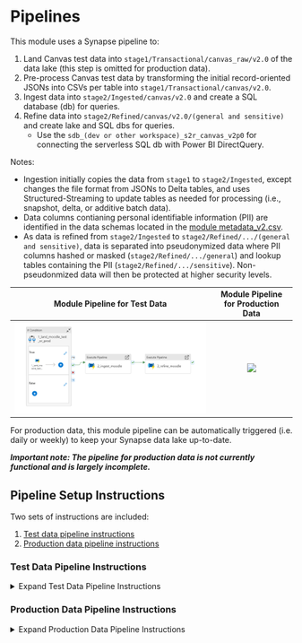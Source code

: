 # Pipelines

This module uses a Synapse pipeline to:
1. Land Canvas test data into ```stage1/Transactional/canvas_raw/v2.0``` of the data lake (this step is omitted for production data).
2. Pre-process Canvas test data by transforming the initial record-oriented JSONs into CSVs per table into ```stage1/Transactional/canvas/v2.0```.
3. Ingest data into ```stage2/Ingested/canvas/v2.0``` and create a SQL database (db) for queries.
4. Refine data into ```stage2/Refined/canvas/v2.0/(general and sensitive)``` and create lake and SQL dbs for queries.
      * Use the ```sdb_(dev or other workspace)_s2r_canvas_v2p0``` for connecting the serverless SQL db with Power BI DirectQuery.
    
Notes:
- Ingestion initially copies the data from ```stage1``` to ```stage2/Ingested```, except changes the file format from JSONs to Delta tables, and uses Structured-Streaming to update tables as needed for processing (i.e., snapshot, delta, or additive batch data).
- Data columns contianing personal identifiable information (PII) are identified in the data schemas located in the [module metadata_v2.csv](https://github.com/microsoft/OpenEduAnalytics/blob/main/modules/module_catalog/Canvas/test_data/metadata_v2.csv).
- As data is refined from ```stage2/Ingested``` to ```stage2/Refined/.../(general and sensitive)```, data is separated into pseudonymized data where PII columns hashed or masked (```stage2/Refined/.../general```) and lookup tables containing the PII (```stage2/Refined/.../sensitive```). Non-pseudonmized data will then be protected at higher security levels.

Module Pipeline for Test Data  | Module Pipeline for Production Data
:-------------------------:|:-------------------------:
![](https://github.com/cstohlmann/oea-moodle-module/blob/main/docs/images/moodle_v0.1_test_data_pipeline_overview.png) |  ![](https://github.com/microsoft/OpenEduAnalytics/blob/main/modules/module_catalog/Microsoft_Graph/docs/images/v0.1/coming_soon_visual.png)  

For production data, this module pipeline can be automatically triggered (i.e. daily or weekly) to keep your Synapse data lake up-to-date.

<strong><em>Important note: The pipeline for production data is not currently functional and is largely incomplete.</strong></em>

## Pipeline Setup Instructions

Two sets of instructions are included:
1. [Test data pipeline instructions](https://github.com/microsoft/OpenEduAnalytics/tree/main/modules/module_catalog/Canvas/pipeline#test-data-pipeline-instructions)
2. [Production data pipeline instructions](https://github.com/microsoft/OpenEduAnalytics/tree/main/modules/module_catalog/Canvas/pipeline#production-data-pipeline-instructions)

### Test Data Pipeline Instructions

<details><summary>Expand Test Data Pipeline Instructions</summary>
<p>

1. Complete the first steps of the [module setup instructions](https://github.com/microsoft/OpenEduAnalytics/tree/main/modules/module_catalog/Canvas#module-setup-instructions)
2. Install the module to your workspace as outlined in the instructions.
3. Once successfully installed, choose which workspace to work in.
    * <em>Note</em>: This module currently only uses test data formatted as a higher education institution (hed).
![](https://github.com/cstohlmann/oea-moodle-module/blob/main/docs/images/moodle_v0.1_instructions_p1.png)

4. Explore the pipeline as desired for any additional changes to landing, ingesting, and refining the test data.
   * <strong><em>NOTE:</strong></em> You may have to attach notebook(s) to Spark pools, if not automatically connected following module installation. This is done by opening the notebooks used in the pipeline, and checking that the top header where Azure Synapse notebooks are attached in the "Attach to" field. Otherwise, there will be a notification "Please select a Spark pool to attach before running cell!" Manually attach this notebook to a Spark pool.
![](https://github.com/cstohlmann/oea-moodle-module/blob/main/docs/images/moodle_v0.1_instructions_p2.png)

5. Commit/Publish any changes and trigger the pipeline manually.

6. Once the pipeline has been successfully executed, verify that:

- Data has landed in stage1.
![](https://github.com/cstohlmann/oea-moodle-module/blob/main/docs/images/moodle_v0.1_instructions_p3.png)

- Data has been ingested to stage2/Ingested.
![](https://github.com/cstohlmann/oea-moodle-module/blob/main/docs/images/moodle_v0.1_instructions_p4.png)

- Data has been refined to stage2/Refined.
![](https://github.com/cstohlmann/oea-moodle-module/blob/main/docs/images/moodle_v0.1_instructions_p5.png)

- SQL database has been created: ```sdb_dev_s2r_canvas_v4p1``` (or, if workspace parameter was changed, replace ```dev``` with chosen workspace upon trigger).

- **Final note**: The same processing of the test data can be accomplished by following the steps and running the [module example notebook](https://github.com/microsoft/OpenEduAnalytics/blob/main/modules/module_catalog/Canvas/notebook/Canvas_example.ipynb).
![](https://github.com/cstohlmann/oea-moodle-module/blob/main/docs/images/moodle_v0.1_instructions_p6.png)

</p>
</details>

### Production Data Pipeline Instructions

<details><summary>Expand Production Data Pipeline Instructions</summary>
<p>

1. Complete the [Test Data Pipeline Instructions](https://github.com/microsoft/OpenEduAnalytics/tree/main/modules/module_catalog/Moodle/pipeline#test-data-pipeline-instructions), but do not execute the pipeline yet.
2. <strong><em>[Coming Soon...]</strong></em>
</p>
</details>

